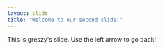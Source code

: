 ```yaml
---
layout: slide
title: "Welcome to our second slide!"
---
```

This is greszy's slide.
Use the left arrow to go back!
